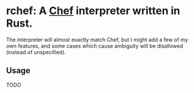 # rchef: A [Chef](https://dangermouse.net/esoteric/chef.html) interpreter written in Rust.

The interpreter will almost exactly match Chef, but I might add a few of my own features, and some cases which cause ambiguity will be disallowed (instead of unspecified).

## Usage
TODO
